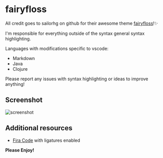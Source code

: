 # fairyfloss
All credit goes to sailorhg on github for their awesome theme [fairyfloss](https://github.com/sailorhg/fairyfloss)!✨

I'm responsible for everything outside of the syntax general syntax highlighting.

Languages with modifications specific to vscode:

* Markdown
* Java
* Clojure

Please report any issues with syntax highlighting or ideas to improve anything!

## Screenshot

![screenshot](https://github.com/nopjmp/vscode-fairyfloss/blob/master/assets/fairyfloss.png?raw=true)

## Additional resources

- [Fira Code]() with ligatures enabled

**Please Enjoy!**